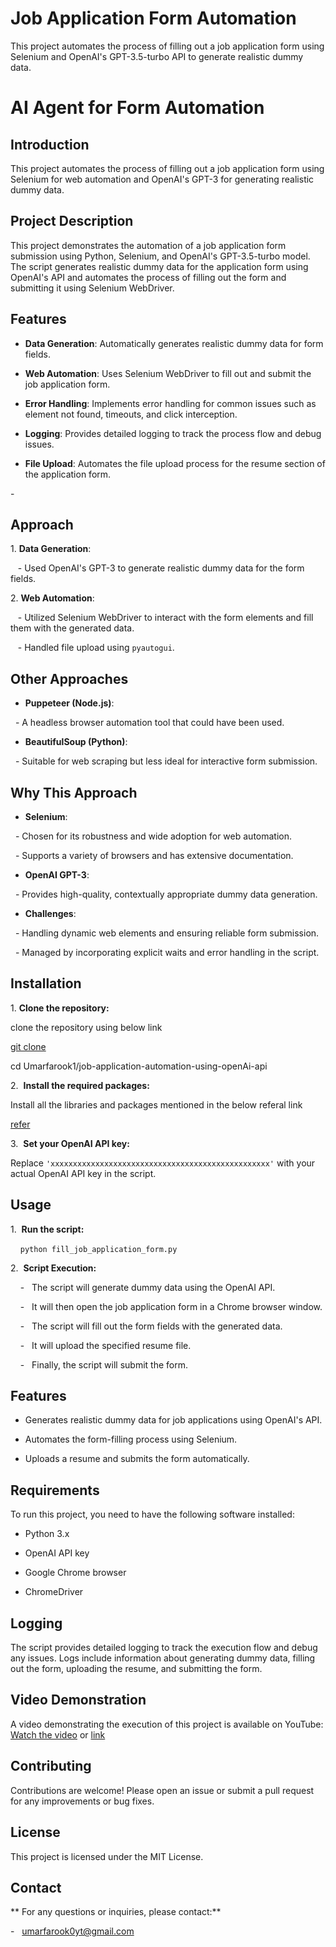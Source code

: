 # Job Application Form Automation

This project automates the process of filling out a job application form using Selenium and OpenAI's GPT-3.5-turbo API to generate realistic dummy data.

# AI Agent for Form Automation

## Introduction

This project automates the process of filling out a job application form using Selenium for web automation and OpenAI's GPT-3 for generating realistic dummy data.

## Project Description

This project demonstrates the automation of a job application form submission using Python, Selenium, and OpenAI's GPT-3.5-turbo model. The script generates realistic dummy data for the application form using OpenAI's API and automates the process of filling out the form and submitting it using Selenium WebDriver.

## Features

- **Data Generation**: Automatically generates realistic dummy data for form fields.

- **Web Automation**: Uses Selenium WebDriver to fill out and submit the job application form.

- **Error Handling**: Implements error handling for common issues such as element not found, timeouts, and click interception.

- **Logging**: Provides detailed logging to track the process flow and debug issues.

- **File Upload**: Automates the file upload process for the resume section of the application form.

- 

## Approach

1\. **Data Generation**:

   - Used OpenAI's GPT-3 to generate realistic dummy data for the form fields.

2\. **Web Automation**:

   - Utilized Selenium WebDriver to interact with the form elements and fill them with the generated data.

   - Handled file upload using `pyautogui`.

## Other Approaches

- **Puppeteer (Node.js)**:

  - A headless browser automation tool that could have been used.

- **BeautifulSoup (Python)**:

  - Suitable for web scraping but less ideal for interactive form submission.

## Why This Approach

- **Selenium**:

  - Chosen for its robustness and wide adoption for web automation.

  - Supports a variety of browsers and has extensive documentation.

- **OpenAI GPT-3**:

  - Provides high-quality, contextually appropriate dummy data generation.

- **Challenges**:

  - Handling dynamic web elements and ensuring reliable form submission.

  - Managed by incorporating explicit waits and error handling in the script.

## Installation

1\. **Clone the repository:**

clone the repository using below link

[git clone](https://github.com/Umarfarook1/job-application-automation-using-openAi-api.git)

cd Umarfarook1/job-application-automation-using-openAi-api

2\.  **Install the required packages:**

Install all the libraries and packages mentioned in the below referal link

[refer](https://github.com/Umarfarook1/job-application-automation-using-openAi-api.git)

3\.  **Set your OpenAI API key:**

Replace `'xxxxxxxxxxxxxxxxxxxxxxxxxxxxxxxxxxxxxxxxxxxxxxxxx'` with your actual OpenAI API key in the script.

## Usage

1\.  **Run the script:**

    `python fill_job_application_form.py`

2\.  **Script Execution:**

    -   The script will generate dummy data using the OpenAI API.

    -   It will then open the job application form in a Chrome browser window.

    -   The script will fill out the form fields with the generated data.

    -   It will upload the specified resume file.

    -   Finally, the script will submit the form.

## Features

- Generates realistic dummy data for job applications using OpenAI's API.

- Automates the form-filling process using Selenium.

- Uploads a resume and submits the form automatically.

## Requirements

To run this project, you need to have the following software installed:

- Python 3.x

- OpenAI API key

- Google Chrome browser

- ChromeDriver


## Logging

The script provides detailed logging to track the execution flow and debug any issues. Logs include information about generating dummy data, filling out the form, uploading the resume, and submitting the form.

## Video Demonstration

A video demonstrating the execution of this project is available on YouTube: [Watch the video](https://youtu.be/DcekgxkxJZE)
or [link](https://www.loom.com/share/42d72c91066c48358bc351c8a5715cac)

## Contributing

Contributions are welcome! Please open an issue or submit a pull request for any improvements or bug fixes.

## License

This project is licensed under the MIT License.

## Contact

** For any questions or inquiries, please contact:**

-   umarfarook0yt@gmail.com
